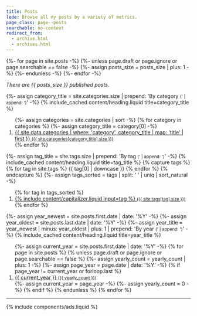```yaml
---
title: Posts
lede: Browse all my posts by a variety of metrics.
page_class: page--posts
searchable: no-content
redirect_from:
  - archive.html
  - archives.html
---
```


{%- for page in site.posts -%}
    {%- unless page.draft or page.ignore or page.searchable == false -%}
        {%- assign posts_size = posts_size | plus: 1 -%}
    {%- endunless -%}
{%- endfor -%}
<p><em>There are {{ posts_size }} published posts.</em></p>

{%- assign category_title = site.categories.size | prepend: 'By category <small>(' | append: ')</small>' -%}
{% include_cached content/heading.liquid title=category_title %}
<ol class="shelf" role="navigation">
    {%- assign categories = site.categories | sort -%}
    {% for category in categories %}
        {%- assign category_title = category[0] -%}
        <li>
            <a class="button" href="/{{ site.data.categories | where: 'category', category_title | map: 'type' | first }}" title="Jump to all posts categorised under {% include content/capitalizer.liquid input=category_title %}">{{ site.data.categories | where: 'category', category_title | map: 'title' | first }} <small>({{ site.categories[category_title].size }})</small></a>
        </li>
    {% endfor %}
</ol>

{%- assign tag_title = site.tags.size | prepend: 'By tag <small>(' | append: ')</small>' -%}
{% include_cached content/heading.liquid title=tag_title %}
{% capture tags %}
    {% for tag in site.tags %}
        {{ tag[0] | downcase }}
    {% endfor %}
{% endcapture %}
{%- assign tags_sorted = tags | split: ' ' | uniq | sort_natural -%}
<ol class="shelf" role="navigation">
    {% for tag in tags_sorted %}
        <li>
            <a class="button" href="/tags/#{{ tag }}" title="Jump to all posts tagged under {% include content/capitalizer.liquid input=tag %}">{% include content/capitalizer.liquid input=tag %} <small>({{ site.tags[tag].size }})</small></a>
        </li>
    {% endfor %}
</ol>

{%- assign year_newest = site.posts.first.date | date: '%Y' -%}
{%- assign year_oldest = site.posts.last.date | date: '%Y' -%}
{%- assign year_title = year_newest | minus: year_oldest | plus: 1 | prepend: 'By year <small>(' | append: ')</small>' -%}
{% include_cached content/heading.liquid title=year_title %}
<ol class="shelf" role="navigation">
    {%- assign current_year = site.posts.first.date | date: '%Y' -%}
    {% for page in site.posts %}
        {% unless page.draft or page.ignore or page.searchable == false %}
            {%- assign yearly_count = yearly_count | plus: 1 -%}
            {%- assign page_year = page.date | date: '%Y' -%}
            {% if page_year != current_year or forloop.last %}
                <li>
                    <a class="button" href="/{{ current_year }}">{{ current_year }} <small>({{ yearly_count }})</small></a>
                </li>
                {%- assign current_year = page_year -%}
                {%- assign yearly_count = 0 -%}
            {% endif %}
        {% endunless %}
    {% endfor %}
</ol>

--------

{% include components/ads.liquid %}
